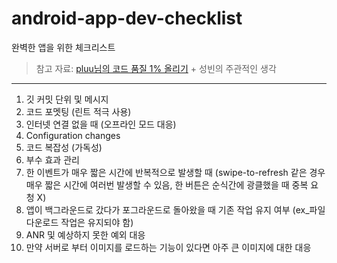 # android-app-dev-checklist

완벽한 앱을 위한 체크리스트

> 참고 자료: [pluu님의 코드 품질 1% 올리기](https://speakerdeck.com/pluu/kodeu-pumjil-1-percent-olrigi?slide=53) + 성빈의 주관적인 생각

---

1. 깃 커밋 단위 및 메시지
2. 코드 포멧팅 (린트 적극 사용)
3. 인터넷 연결 없을 때 (오프라인 모드 대응)
4. Configuration changes
5. 코드 복잡성 (가독성)
6. 부수 효과 관리
7. 한 이벤트가 매우 짧은 시간에 반복적으로 발생할 때 (swipe-to-refresh 같은 경우 매우 짧은 시간에 여러번 발생할 수 있음, 한 버튼은 순식간에 광클했을 때 중복 요청 X)
8. 앱이 백그라운드로 갔다가 포그라운드로 돌아왔을 때 기존 작업 유지 여부 (ex_파일 다운로드 작업은 유지되야 함)
9. ANR 및 예상하지 못한 예외 대응
10. 만약 서버로 부터 이미지를 로드하는 기능이 있다면 아주 큰 이미지에 대한 대응
